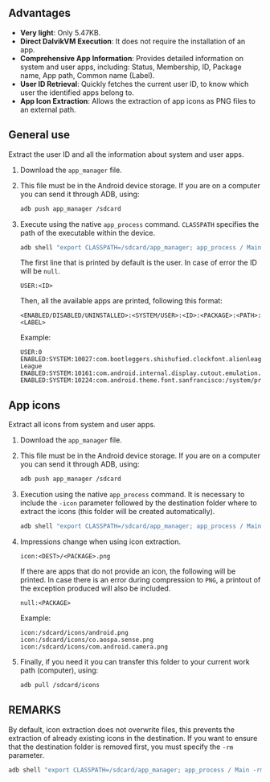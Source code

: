 ## Advantages

- **Very light**: Only 5.47KB.
- **Direct DalvikVM Execution**: It does not require the installation of an app.
- **Comprehensive App Information**: Provides detailed information on system and user apps, including: Status, Membership, ID, Package name, App path, Common name (Label).
- **User ID Retrieval**: Quickly fetches the current user ID, to know which user the identified apps belong to.
- **App Icon Extraction**: Allows the extraction of app icons as PNG files to an external path.


## General use
Extract the user ID and all the information about system and user apps.

1. Download the ``app_manager`` file.
2. This file must be in the Android device storage. If you are on a computer you can send it through ADB, using:
   ```bash
   adb push app_manager /sdcard
   ```
3. Execute using the native ``app_process`` command. ``CLASSPATH`` specifies the path of the executable within the device.
   ```bash
   adb shell "export CLASSPATH=/sdcard/app_manager; app_process / Main"
   ```

   The first line that is printed by default is the user. In case of error the ID will be `null`.
   ```
   USER:<ID>
   ```

   Then, all the available apps are printed, following this format:
   ```
   <ENABLED/DISABLED/UNINSTALLED>:<SYSTEM/USER>:<ID>:<PACKAGE>:<PATH>:<LABEL>
   ```

   Example:
   ```
   USER:0
   ENABLED:SYSTEM:10027:com.bootleggers.shishufied.clockfont.alienleague:/system/product/overlay/ClockFontAlienLeague/ClockFontAlienLeagueOverlay.apk:Alien League
   ENABLED:SYSTEM:10161:com.android.internal.display.cutout.emulation.noCutout:/system/product/overlay/DisplayCutoutNoCutout/NoCutoutOverlay.apk:Ocultar
   ENABLED:SYSTEM:10224:com.android.theme.font.sanfrancisco:/system/product/overlay/FontSanFranciscoDisplayProSource/FontSanFranciscoDisplayProSourceOverlay.apk:SanFrancisco
   ```

## App icons
Extract all icons from system and user apps.
1. Download the ``app_manager`` file.
2. This file must be in the Android device storage. If you are on a computer you can send it through ADB, using:
   ```bash
   adb push app_manager /sdcard
   ```
3. Execution using the native ``app_process`` command. It is necessary to include the ``-icon`` parameter followed by the destination folder where to extract the icons (this folder will be created automatically).
   ```bash
   adb shell "export CLASSPATH=/sdcard/app_manager; app_process / Main -icon /sdcard/icons"
   ```
4. Impressions change when using icon extraction.
   ```
   icon:<DEST>/<PACKAGE>.png
   ```

   If there are apps that do not provide an icon, the following will be printed. In case there is an error during compression to `PNG`, a printout of the exception produced will also be included.
   ```
   null:<PACKAGE>
   ```

   Example:
   ```
   icon:/sdcard/icons/android.png
   icon:/sdcard/icons/co.aospa.sense.png
   icon:/sdcard/icons/com.android.camera.png
   ```
5. Finally, if you need it you can transfer this folder to your current work path (computer), using:
   ```bash
   adb pull /sdcard/icons
   ```

## REMARKS
By default, icon extraction does not overwrite files, this prevents the extraction of already existing icons in the destination. If you want to ensure that the destination folder is removed first, you must specify the `-rm` parameter.
```bash
adb shell "export CLASSPATH=/sdcard/app_manager; app_process / Main -rm -icon /sdcard/icons"
```



